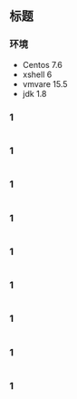 ## 标题

### 环境

- Centos 7.6
- xshell 6
- vmvare 15.5
- jdk 1.8



### 1



```shell

```



### 1



```shell

```



### 1



```shell

```



### 1



```shell

```



### 1



```shell

```



### 1



```shell

```



### 1



```shell

```



### 1



```shell

```



### 1



```shell

```

